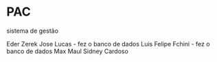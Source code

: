# PAC
sistema de gestão

Eder Zerek
Jose Lucas - fez o banco de dados
Luis Felipe Fchini - fez o banco de dados
Max Maul
Sidney Cardoso
